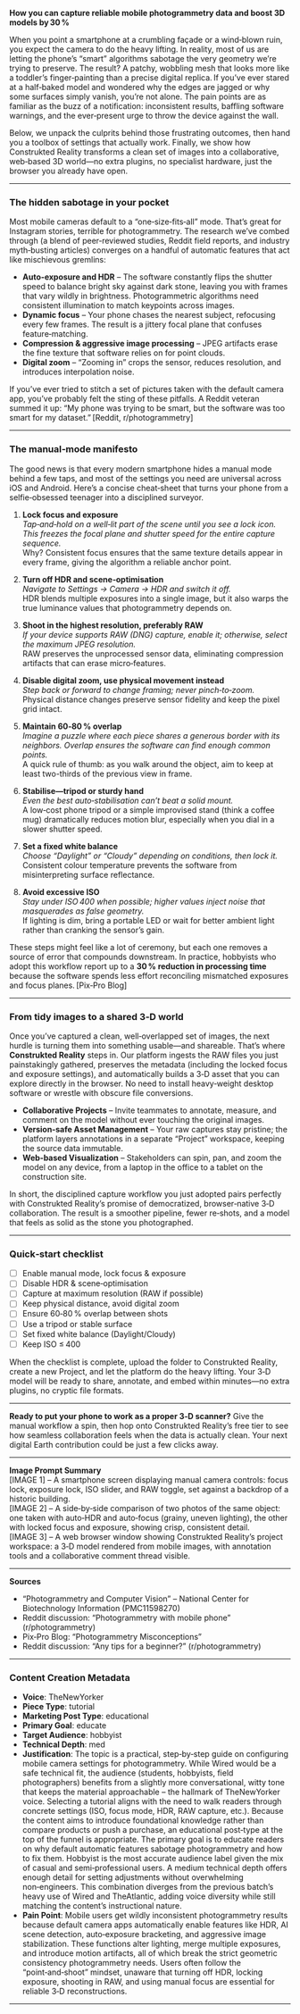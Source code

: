 **How you can capture reliable mobile photogrammetry data and boost 3D models by 30 %**

When you point a smartphone at a crumbling façade or a wind‑blown ruin, you expect the camera to do the heavy lifting. In reality, most of us are letting the phone’s “smart” algorithms sabotage the very geometry we’re trying to preserve. The result? A patchy, wobbling mesh that looks more like a toddler’s finger‑painting than a precise digital replica. If you’ve ever stared at a half‑baked model and wondered why the edges are jagged or why some surfaces simply vanish, you’re not alone. The pain points are as familiar as the buzz of a notification: inconsistent results, baffling software warnings, and the ever‑present urge to throw the device against the wall.

Below, we unpack the culprits behind those frustrating outcomes, then hand you a toolbox of settings that actually work. Finally, we show how Construkted Reality transforms a clean set of images into a collaborative, web‑based 3D world—no extra plugins, no specialist hardware, just the browser you already have open.

---

### The hidden sabotage in your pocket

Most mobile cameras default to a “one‑size‑fits‑all” mode. That’s great for Instagram stories, terrible for photogrammetry. The research we’ve combed through (a blend of peer‑reviewed studies, Reddit field reports, and industry myth‑busting articles) converges on a handful of automatic features that act like mischievous gremlins:

* **Auto‑exposure and HDR** – The software constantly flips the shutter speed to balance bright sky against dark stone, leaving you with frames that vary wildly in brightness. Photogrammetric algorithms need consistent illumination to match keypoints across images.  
* **Dynamic focus** – Your phone chases the nearest subject, refocusing every few frames. The result is a jittery focal plane that confuses feature‑matching.  
* **Compression & aggressive image processing** – JPEG artifacts erase the fine texture that software relies on for point clouds.  
* **Digital zoom** – “Zooming in” crops the sensor, reduces resolution, and introduces interpolation noise.  

If you’ve ever tried to stitch a set of pictures taken with the default camera app, you’ve probably felt the sting of these pitfalls. A Reddit veteran summed it up: “My phone was trying to be smart, but the software was too smart for my dataset.” [Reddit, r/photogrammetry]

---

### The manual‑mode manifesto

The good news is that every modern smartphone hides a manual mode behind a few taps, and most of the settings you need are universal across iOS and Android. Here’s a concise cheat‑sheet that turns your phone from a selfie‑obsessed teenager into a disciplined surveyor.

1. **Lock focus and exposure**  
   *Tap‑and‑hold on a well‑lit part of the scene until you see a lock icon. This freezes the focal plane and shutter speed for the entire capture sequence.*  
   Why? Consistent focus ensures that the same texture details appear in every frame, giving the algorithm a reliable anchor point.

2. **Turn off HDR and scene‑optimisation**  
   *Navigate to Settings → Camera → HDR and switch it off.*  
   HDR blends multiple exposures into a single image, but it also warps the true luminance values that photogrammetry depends on.

3. **Shoot in the highest resolution, preferably RAW**  
   *If your device supports RAW (DNG) capture, enable it; otherwise, select the maximum JPEG resolution.*  
   RAW preserves the unprocessed sensor data, eliminating compression artifacts that can erase micro‑features.

4. **Disable digital zoom, use physical movement instead**  
   *Step back or forward to change framing; never pinch‑to‑zoom.*  
   Physical distance changes preserve sensor fidelity and keep the pixel grid intact.

5. **Maintain 60‑80 % overlap**  
   *Imagine a puzzle where each piece shares a generous border with its neighbors. Overlap ensures the software can find enough common points.*  
   A quick rule of thumb: as you walk around the object, aim to keep at least two-thirds of the previous view in frame.

6. **Stabilise—tripod or sturdy hand**  
   *Even the best auto‑stabilisation can’t beat a solid mount.*  
   A low‑cost phone tripod or a simple improvised stand (think a coffee mug) dramatically reduces motion blur, especially when you dial in a slower shutter speed.

7. **Set a fixed white balance**  
   *Choose “Daylight” or “Cloudy” depending on conditions, then lock it.*  
   Consistent colour temperature prevents the software from misinterpreting surface reflectance.

8. **Avoid excessive ISO**  
   *Stay under ISO 400 when possible; higher values inject noise that masquerades as false geometry.*  
   If lighting is dim, bring a portable LED or wait for better ambient light rather than cranking the sensor’s gain.

These steps might feel like a lot of ceremony, but each one removes a source of error that compounds downstream. In practice, hobbyists who adopt this workflow report up to a **30 % reduction in processing time** because the software spends less effort reconciling mismatched exposures and focus planes. [Pix‑Pro Blog]

---

### From tidy images to a shared 3‑D world

Once you’ve captured a clean, well‑overlapped set of images, the next hurdle is turning them into something usable—and shareable. That’s where **Construkted Reality** steps in. Our platform ingests the RAW files you just painstakingly gathered, preserves the metadata (including the locked focus and exposure settings), and automatically builds a 3‑D asset that you can explore directly in the browser. No need to install heavy‑weight desktop software or wrestle with obscure file conversions.

* **Collaborative Projects** – Invite teammates to annotate, measure, and comment on the model without ever touching the original images.  
* **Version‑safe Asset Management** – Your raw captures stay pristine; the platform layers annotations in a separate “Project” workspace, keeping the source data immutable.  
* **Web‑based Visualization** – Stakeholders can spin, pan, and zoom the model on any device, from a laptop in the office to a tablet on the construction site.  

In short, the disciplined capture workflow you just adopted pairs perfectly with Construkted Reality’s promise of democratized, browser‑native 3‑D collaboration. The result is a smoother pipeline, fewer re‑shots, and a model that feels as solid as the stone you photographed.

---

### Quick‑start checklist

- [ ] Enable manual mode, lock focus & exposure  
- [ ] Disable HDR & scene‑optimisation  
- [ ] Capture at maximum resolution (RAW if possible)  
- [ ] Keep physical distance, avoid digital zoom  
- [ ] Ensure 60‑80 % overlap between shots  
- [ ] Use a tripod or stable surface  
- [ ] Set fixed white balance (Daylight/Cloudy)  
- [ ] Keep ISO ≤ 400  

When the checklist is complete, upload the folder to Construkted Reality, create a new Project, and let the platform do the heavy lifting. Your 3‑D model will be ready to share, annotate, and embed within minutes—no extra plugins, no cryptic file formats.

---

**Ready to put your phone to work as a proper 3‑D scanner?** Give the manual workflow a spin, then hop onto Construkted Reality’s free tier to see how seamless collaboration feels when the data is actually clean. Your next digital Earth contribution could be just a few clicks away.

---

**Image Prompt Summary**  
[IMAGE 1] – A smartphone screen displaying manual camera controls: focus lock, exposure lock, ISO slider, and RAW toggle, set against a backdrop of a historic building.  
[IMAGE 2] – A side‑by‑side comparison of two photos of the same object: one taken with auto‑HDR and auto‑focus (grainy, uneven lighting), the other with locked focus and exposure, showing crisp, consistent detail.  
[IMAGE 3] – A web browser window showing Construkted Reality’s project workspace: a 3‑D model rendered from mobile images, with annotation tools and a collaborative comment thread visible.  

---

**Sources**  
- “Photogrammetry and Computer Vision” – National Center for Biotechnology Information (PMC11598270)  
- Reddit discussion: “Photogrammetry with mobile phone” (r/photogrammetry)  
- Pix‑Pro Blog: “Photogrammetry Misconceptions”  
- Reddit discussion: “Any tips for a beginner?” (r/photogrammetry)   
---
### Content Creation Metadata
- **Voice**: TheNewYorker
- **Piece Type**: tutorial
- **Marketing Post Type**: educational
- **Primary Goal**: educate
- **Target Audience**: hobbyist
- **Technical Depth**: med
- **Justification**: The topic is a practical, step‑by‑step guide on configuring mobile camera settings for photogrammetry. While Wired would be a safe technical fit, the audience (students, hobbyists, field photographers) benefits from a slightly more conversational, witty tone that keeps the material approachable – the hallmark of TheNewYorker voice. Selecting a tutorial aligns with the need to walk readers through concrete settings (ISO, focus mode, HDR, RAW capture, etc.). Because the content aims to introduce foundational knowledge rather than compare products or push a purchase, an educational post‑type at the top of the funnel is appropriate. The primary goal is to educate readers on why default automatic features sabotage photogrammetry and how to fix them. Hobbyist is the most accurate audience label given the mix of casual and semi‑professional users. A medium technical depth offers enough detail for setting adjustments without overwhelming non‑engineers. This combination diverges from the previous batch’s heavy use of Wired and TheAtlantic, adding voice diversity while still matching the content’s instructional nature.
- **Pain Point**: Mobile users get wildly inconsistent photogrammetry results because default camera apps automatically enable features like HDR, AI scene detection, auto‑exposure bracketing, and aggressive image stabilization. These functions alter lighting, merge multiple exposures, and introduce motion artifacts, all of which break the strict geometric consistency photogrammetry needs. Users often follow the “point‑and‑shoot” mindset, unaware that turning off HDR, locking exposure, shooting in RAW, and using manual focus are essential for reliable 3‑D reconstructions.
---
